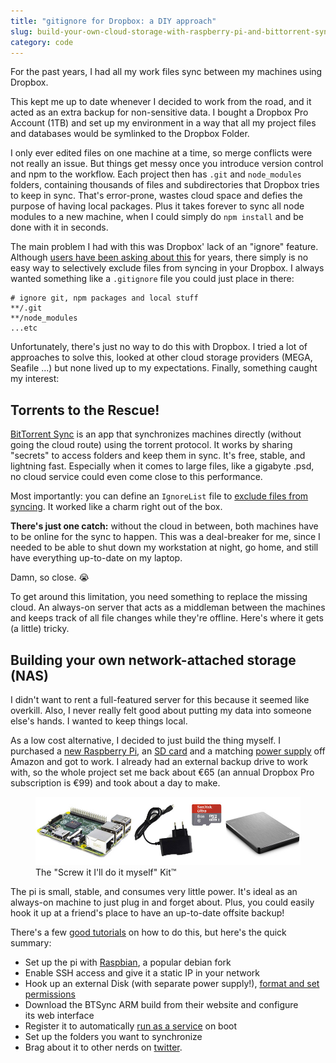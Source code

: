 ```yaml
---
title: "gitignore for Dropbox: a DIY approach"
slug: build-your-own-cloud-storage-with-raspberry-pi-and-bittorrent-sync
category: code
---
```


<p class="lead">For the past years, I had all my work files sync between my machines using Dropbox.</p>

This kept me up to date whenever I decided to work from the road, and it acted as an extra backup for non-sensitive data. I bought a Dropbox Pro Account (1TB) and set up my environment in a way that all my project files and databases would be symlinked to the Dropbox Folder.

I only ever edited files on one machine at a time, so merge conflicts were not really an issue. But things get messy once you introduce version control and npm to the workflow. Each project then has `.git` and `node_modules` folders, containing thousands of files and subdirectories that Dropbox tries to keep in sync. That's error-prone, wastes cloud space and defies the purpose of having local packages. Plus it takes forever to sync all node modules to a new machine, when I could simply do `npm install` and be done with it in seconds.

The main problem I had with this was Dropbox' lack of an "ignore" feature. Although [users have been asking about this](https://www.dropboxforum.com/hc/en-us/community/posts/201529949-Why-won-t-Dropbox-add-a-gitignore-like-feature-) for years, there simply is no easy way to selectively exclude files from syncing in your Dropbox. I always wanted something like a `.gitignore` file you could just place in there:

```
# ignore git, npm packages and local stuff
**/.git
**/node_modules
...etc
```

Unfortunately, there's just no way to do this with Dropbox. I tried a lot of approaches to solve this, looked at other cloud storage providers (MEGA, Seafile ...) but none lived up to my expectations. Finally, something caught my interest:

## Torrents to the Rescue!

<a href="https://www.getsync.com/">BitTorrent Sync</a> is an app that synchronizes machines directly (without going the cloud route) using the torrent protocol. It works by sharing "secrets" to access folders and keep them in sync. It's free, stable, and lightning fast. Especially when it comes to large files, like a gigabyte .psd, no cloud service could even come close to this performance.

Most importantly: you can define an `IgnoreList` file to <a href="http://sync-help.bittorrent.com/customer/portal/articles/1673122-ignoring-files-in-sync-ignorelist-">exclude files from syncing</a>. It worked like a charm right out of the box. 

__There's just one catch:__ without the cloud in between, both machines have to be online for the sync to happen. This was a deal-breaker for me, since I needed to be able to shut down my workstation at night, go home, and still have everything up-to-date on my laptop.

Damn, so close. 😭

To get around this limitation, you need something to replace the missing cloud. An always-on server that acts as a middleman between the machines and keeps track of all file changes while they're offline. Here's where it gets (a little) tricky.

## Building your own network-attached storage (NAS)
I didn't want to rent a full-featured server for this because it seemed like overkill. Also, I never really felt good about putting my data into someone else's hands. I wanted to keep things local.

As a low cost alternative, I decided to just build the thing myself. I purchased a <a href="http://www.amazon.de/gp/product/B00T2U7R7I">new Raspberry Pi</a>, an <a href="http://www.amazon.de/gp/product/B00MWXUKDK">SD card</a> and a matching <a href="http://www.amazon.de/gp/product/B00TQSYC92">power supply</a> off Amazon and got to work. I already had an external backup drive to work with, so the whole project set me back about €65 (an annual Dropbox Pro subscription is €99) and took about a day to make.

<figure class="extend">
  <img src="hardware.jpg" alt="Raspberry Pi, SD Card, Power Supply and External Hard Drive">
  <figcaption>The "Screw it I'll do it myself" Kit&trade;</figcaption>
</figure>

The pi is small, stable, and consumes very little power. It's ideal as an always-on machine to just plug in and forget about. Plus, you could easily hook it up at a friend's place to have an up-to-date offsite backup!

There's a few <a href="http://blog.bittorrent.com/2013/05/23/how-i-created-my-own-personal-cloud-using-bittorrent-sync-owncloud-and-raspberry-pi/">good tutorials</a> on how to do this, but here's the quick summary:

<ul>
  <li>Set up the pi with <a href="https://www.raspberrypi.org/downloads/raspbian/">Raspbian</a>, a popular debian fork</li>
  <li>Enable SSH access and give it a static IP in your network</li>
  <li>Hook up an external Disk (with separate power supply!), <a href="http://devtidbits.com/2013/03/21/using-usb-external-hard-disk-flash-drives-with-to-your-raspberry-pi/">format and set permissions</a></li>
  <li>Download the BTSync ARM build from their website and configure its web interface</li>
  <li>Register it to automatically <a href="http://blog.meinside.pe.kr/How-to-run-BitTorrent-Sync-as-service-on-Raspberry-Pi/">run as a service</a> on boot</li>
  <li>Set up the folders you want to synchronize</li>
  <li>Brag about it to other nerds on <a href="https://twitter.com/mxbck/status/689089706391408641">twitter</a>.</li>
</ul>